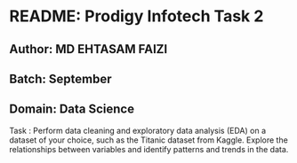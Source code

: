 # README: Prodigy Infotech Task 2

## Author: MD EHTASAM FAIZI

## Batch: September

## Domain: Data Science

Task : Perform data cleaning and exploratory data analysis (EDA) on a dataset of your choice, such as the Titanic dataset from Kaggle. Explore the relationships between variables and identify patterns and trends in the data.



